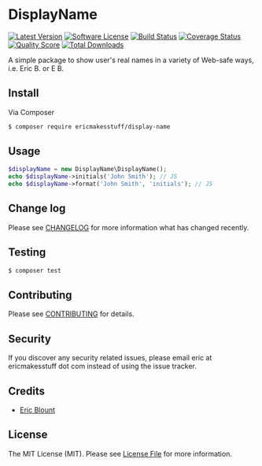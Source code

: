 # DisplayName

[![Latest Version](https://img.shields.io/github/release/ericmakesstuff/display-name.svg?style=flat-square)](https://github.com/ericmakesstuff/display-name/releases)
[![Software License](https://img.shields.io/badge/license-MIT-brightgreen.svg?style=flat-square)](LICENSE.md)
[![Build Status](https://img.shields.io/travis/ericmakesstuff/display-name/master.svg?style=flat-square)](https://travis-ci.org/ericmakesstuff/display-name)
[![Coverage Status](https://img.shields.io/scrutinizer/coverage/g/ericmakesstuff/display-name.svg?style=flat-square)](https://scrutinizer-ci.com/g/ericmakesstuff/display-name/code-structure)
[![Quality Score](https://img.shields.io/scrutinizer/g/ericmakesstuff/display-name.svg?style=flat-square)](https://scrutinizer-ci.com/g/ericmakesstuff/display-name)
[![Total Downloads](https://img.shields.io/packagist/dt/ericmakesstuff/DispayName.svg?style=flat-square)](https://packagist.org/packages/ericmakesstuff/display-name)

A simple package to show user's real names in a variety of Web-safe ways, i.e. Eric B. or E B.

## Install

Via Composer

``` bash
$ composer require ericmakesstuff/display-name
```

## Usage

``` php
$displayName = new DisplayName\DisplayName();
echo $displayName->initials('John Smith'); // JS
echo $displayName->format('John Smith', 'initials'); // JS
```

## Change log

Please see [CHANGELOG](CHANGELOG.md) for more information what has changed recently.

## Testing

``` bash
$ composer test
```

## Contributing

Please see [CONTRIBUTING](CONTRIBUTING.md) for details.

## Security

If you discover any security related issues, please email eric at ericmakesstuff dot com instead of using the issue tracker.

## Credits

- [Eric Blount](https://github.com/eblount)

## License

The MIT License (MIT). Please see [License File](LICENSE.md) for more information.
